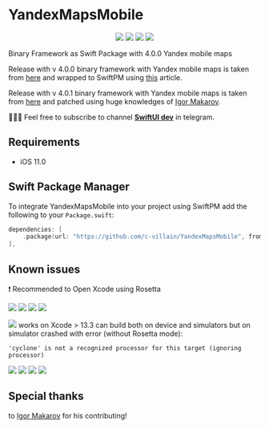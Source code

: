 # YandexMapsMobile

<p align="center">
     <img src="https://img.shields.io/badge/release-4.0.1-blue" />
    <img src="https://img.shields.io/badge/platform-IOS-blue" />
    <img src="https://img.shields.io/badge/iOS-11-blue" />
     <img src="https://img.shields.io/badge/license-MIT-blue" />
</p>

Binary Framework as Swift Package with 4.0.0 Yandex mobile maps

Release with v 4.0.0 binary framework with Yandex mobile maps is taken from [here](https://maps-ios-pods-public.s3.yandex.net/YandexMapsMobile-2020082814.7344935-775744421.framework.zip) and wrapped to SwiftPM using [this](https://habr.com/ru/company/e-legion/blog/549390/) article.

Release with v 4.0.1 binary framework with Yandex mobile maps is taken from [here](https://maps-ios-pods-public.s3.yandex.net/YandexMapsMobile-2020082814.7344935-775744421.framework.zip) and patched using huge knowledges of [Igor Makarov](https://github.com/igor-makarov).

👨🏻‍💻 Feel free to subscribe to channel **[SwiftUI dev](https://t.me/swiftui_dev)** in telegram.

## Requirements

- iOS 11.0


## Swift Package Manager

To integrate YandexMapsMobile into your project using SwiftPM add the following to your `Package.swift`:

```swift
dependencies: [
    .package(url: "https://github.com/c-villain/YandexMapsMobile", from: "4.0.0"),
],
```

## Known issues

❗️ Recommended to Open Xcode using Rosetta 

<img src="https://img.shields.io/badge/release-4.0.1-blue" /> <img src="https://img.shields.io/badge/Xcode%2013.3-Rosetta-blue" /> <img src="https://img.shields.io/badge/Simulators-OK-green" /> <img src="https://img.shields.io/badge/Device-OK-green" /> 

<img src="https://img.shields.io/badge/release-4.0.1-blue" />  works on Xcode > 13.3 can build both on device and simulators but on simulator crashed with error (without Rosetta mode):
```
'cyclone' is not a recognized processor for this target (ignoring processor)
```

<img src="https://img.shields.io/badge/release-4.0.0-blue" /> <img src="https://img.shields.io/badge/Xcode%2013.2.1-Rosetta-blue" /> <img src="https://img.shields.io/badge/Simulators-OK-green" /> <img src="https://img.shields.io/badge/Device-fails-red" /> 

## Special thanks

to [Igor Makarov](https://github.com/igor-makarov) for his contributing!


